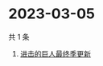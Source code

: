 # 2023-03-05

共 1 条

<!-- BEGIN -->
<!-- 最后更新时间 Sun Mar 05 2023 07:07:49 GMT+0800 (China Standard Time) -->

1. [进击的巨人最终季更新](https://www.zhihu.com/search?q=进击的巨人最终季更新)

<!-- END -->
